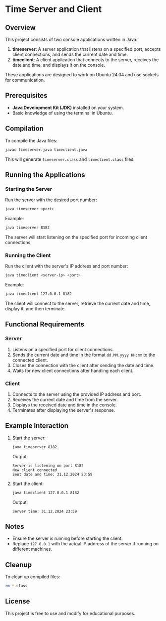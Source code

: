 # Time Server and Client

## Overview
This project consists of two console applications written in Java:

1. **timeserver**: A server application that listens on a specified port, accepts client connections, and sends the current date and time.
2. **timeclient**: A client application that connects to the server, receives the date and time, and displays it on the console.

These applications are designed to work on Ubuntu 24.04 and use sockets for communication.

## Prerequisites
- **Java Development Kit (JDK)** installed on your system.
- Basic knowledge of using the terminal in Ubuntu.

## Compilation
To compile the Java files:

```bash
javac timeserver.java timeclient.java
```

This will generate `timeserver.class` and `timeclient.class` files.

## Running the Applications

### Starting the Server
Run the server with the desired port number:

```bash
java timeserver <port>
```

Example:
```bash
java timeserver 8182
```
The server will start listening on the specified port for incoming client connections.

### Running the Client
Run the client with the server's IP address and port number:

```bash
java timeclient <server-ip> <port>
```

Example:
```bash
java timeclient 127.0.0.1 8182
```
The client will connect to the server, retrieve the current date and time, display it, and then terminate.

## Functional Requirements

### Server
1. Listens on a specified port for client connections.
2. Sends the current date and time in the format `dd.MM.yyyy HH:mm` to the connected client.
3. Closes the connection with the client after sending the date and time.
4. Waits for new client connections after handling each client.

### Client
1. Connects to the server using the provided IP address and port.
2. Receives the current date and time from the server.
3. Displays the received date and time in the console.
4. Terminates after displaying the server's response.

## Example Interaction

1. Start the server:
   ```bash
   java timeserver 8182
   ```
   Output:
   ```
   Server is listening on port 8182
   New client connected
   Sent date and time: 31.12.2024 23:59
   ```

2. Start the client:
   ```bash
   java timeclient 127.0.0.1 8182
   ```
   Output:
   ```
   Server time: 31.12.2024 23:59
   ```

## Notes
- Ensure the server is running before starting the client.
- Replace `127.0.0.1` with the actual IP address of the server if running on different machines.

## Cleanup
To clean up compiled files:

```bash
rm *.class
```

## License
This project is free to use and modify for educational purposes.

